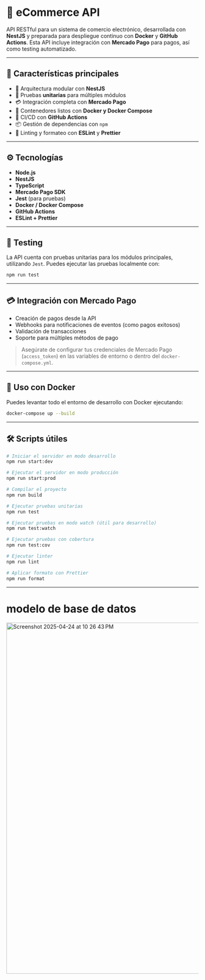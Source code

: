 # 🛒 eCommerce API

API RESTful para un sistema de comercio electrónico, desarrollada con **NestJS** y preparada para despliegue continuo con **Docker** y **GitHub Actions**. Esta API incluye integración con **Mercado Pago** para pagos, así como testing automatizado.

---

## 🚀 Características principales

- 🔧 Arquitectura modular con **NestJS**
- 🧪 Pruebas **unitarias** para múltiples módulos
- 💳 Integración completa con **Mercado Pago**
- 🐳 Contenedores listos con **Docker y Docker Compose**
- 🔁 CI/CD con **GitHub Actions**
- 📦 Gestión de dependencias con `npm`
- 🧼 Linting y formateo con **ESLint** y **Prettier**

---

## ⚙️ Tecnologías

- **Node.js**
- **NestJS**
- **TypeScript**
- **Mercado Pago SDK**
- **Jest** (para pruebas)
- **Docker / Docker Compose**
- **GitHub Actions**
- **ESLint + Prettier**

---

## 🧪 Testing

La API cuenta con pruebas unitarias para los módulos principales, utilizando `Jest`. Puedes ejecutar las pruebas localmente con:

```bash
npm run test
```

---

## 💳 Integración con Mercado Pago

- Creación de pagos desde la API
- Webhooks para notificaciones de eventos (como pagos exitosos)
- Validación de transacciones
- Soporte para múltiples métodos de pago

> Asegúrate de configurar tus credenciales de Mercado Pago (`access_token`) en las variables de entorno o dentro del `docker-compose.yml`.

---

## 🐳 Uso con Docker

Puedes levantar todo el entorno de desarrollo con Docker ejecutando:

```bash
docker-compose up --build
```

---

## 🛠 Scripts útiles

```bash
# Iniciar el servidor en modo desarrollo
npm run start:dev

# Ejecutar el servidor en modo producción
npm run start:prod

# Compilar el proyecto
npm run build

# Ejecutar pruebas unitarias
npm run test

# Ejecutar pruebas en modo watch (útil para desarrollo)
npm run test:watch

# Ejecutar pruebas con cobertura
npm run test:cov

# Ejecutar linter
npm run lint

# Aplicar formato con Prettier
npm run format
```
---
# modelo de base de datos 
<img width="920" alt="Screenshot 2025-04-24 at 10 26 43 PM" src="https://github.com/user-attachments/assets/22a76e5d-feb2-435c-8434-c749b89d769f" />


